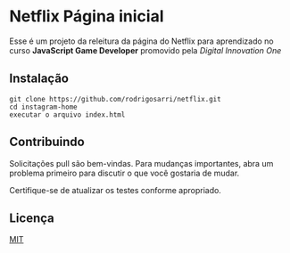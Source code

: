 
# Netflix Página inicial

Esse é um projeto da releitura da página do Netflix para aprendizado no curso **JavaScript Game Developer** promovido pela *Digital Innovation One*

## Instalação

```console
git clone https://github.com/rodrigosarri/netflix.git
cd instagram-home
executar o arquivo index.html
```

## Contribuindo 
Solicitações pull são bem-vindas. Para mudanças importantes, abra um problema primeiro para discutir o que você gostaria de mudar.

Certifique-se de atualizar os testes conforme apropriado. 

## Licença
[MIT](https://choosealicense.com/licenses/mit/)
